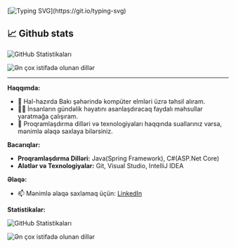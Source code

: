 [![Typing SVG](https://readme-typing-svg.herokuapp.com?size=18&color=2BF723&lines=Hello,+my+name+is+Rashid+Babazada.;I'm+Back-End+Developer.)](https://git.io/typing-svg)

📈 Github stats
---
![GitHub Statistikaları](https://github-readme-stats.vercel.app/api?username=Rako024&show_icons=true&theme=radical)

![Ən çox istifadə olunan dillər](https://github-readme-stats.vercel.app/api/top-langs/?username=Rako024&layout=compact&theme=radical)

---

**Haqqımda:**

- 🌱 Hal-hazırda Bakı şəhərində kompüter elmləri üzrə təhsil alıram.
- 👨‍💻 İnsanların gündəlik həyatını asanlaşdıracaq faydalı məhsullar yaratmağa çalışıram.
- 💬 Proqramlaşdırma dilləri və texnologiyaları haqqında suallarınız varsa, mənimlə əlaqə saxlaya bilərsiniz.

**Bacarıqlar:**

- **Proqramlaşdırma Dilləri:** Java(Spring Framework), C#(ASP.Net Core)
- **Alətlər və Texnologiyalar:** Git, Visual Studio, IntelliJ IDEA

**Əlaqə:**

- 📫 Mənimlə əlaqə saxlamaq üçün: [LinkedIn](https://www.linkedin.com/in/residbabazade)

**Statistikalar:**

![GitHub Statistikaları](https://github-readme-stats.vercel.app/api?username=Rako024&show_icons=true&theme=radical)

![Ən çox istifadə olunan dillər](https://github-readme-stats.vercel.app/api/top-langs/?username=Rako024&layout=compact&theme=radical)
